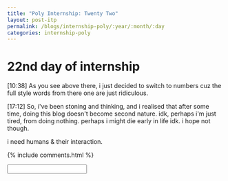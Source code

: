 ```yaml
---
title: "Poly Internship: Twenty Two"
layout: post-itp
permalink: /blogs/internship-poly/:year/:month/:day
categories: internship-poly
---
```

# 22nd day of internship

<span class="timestamp">[10:38]</span> As you see above there, i just decided to switch to numbers cuz the full style words from there one are just ridiculous.

<span class="timestamp">[17:12]</span> So, i've been stoning and thinking, and i realised that after some time, doing this blog doesn't become second nature. idk, perhaps i'm just tired, from doing nothing. perhaps i might die early in life idk. i hope not though. 

i need <span ondblclick="this.innerHTML='God'">humans & their interaction</span>.

{% include comments.html %}

<input id="password-input" type="password" class="text-secret" onkeyup="unlock()">

<span class="disable-selection" id="truth" style="display:none;">Today is one of those days where Easter closes in, and we have to have rehearsals in the weekdays. God help us, because damn, just one moment later, Easter is next week! To be frank, I am quite glad it's going to end soon, perhaps finally get to meet some people that i've wanted to meet again in a while.<br><br>on unrelated news, idk why but, <span ondblclick="this.innerHTML='my desire to have a relationship is peaking, and i do not know why. Perhaps it is my own realisation that i have become more mature, internally & externally? Perhaps it is the lack of human interaction? No, that cannot be. I have no idea what it could be but my feelings are all over the place for certain people. perhaps, getting to vent to Roy about this is the best course of action.'"><**REDACTED**></span></span>
